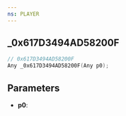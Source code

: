 ```yaml
---
ns: PLAYER
---
```

## _0x617D3494AD58200F

```c
// 0x617D3494AD58200F
Any _0x617D3494AD58200F(Any p0);
```

## Parameters
* **p0**:
